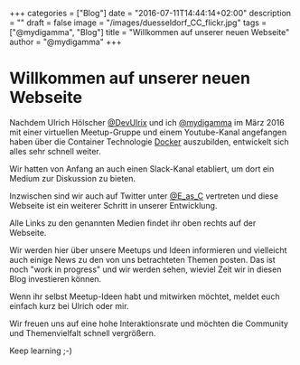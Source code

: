 +++
categories = ["Blog"]
date = "2016-07-11T14:44:14+02:00"
description = ""
draft = false
image = "/images/duesseldorf_CC_flickr.jpg"
tags = ["@mydigamma", "Blog"]
title = "Willkommen auf unserer neuen Webseite"
author = "@mydigamma"
+++

# Willkommen auf unserer neuen Webseite

Nachdem Ulrich Hölscher [@DevUlrix](https://twitter.com/DevUlrix) und ich
[@mydigamma](https://twitter.com/MyDigamma) im März 2016 mit einer virtuellen Meetup-Gruppe und einem Youtube-Kanal angefangen haben über die Container Technologie [Docker](docker.com) auszubilden, entwickelt sich alles sehr schnell weiter.

Wir hatten von Anfang an auch einen Slack-Kanal etabliert, um dort ein Medium zur Diskussion zu bieten.

Inzwischen sind wir auch auf Twitter unter [@E_as_C](https://twitter.com/e_as_c) vertreten und diese Webseite ist ein weiterer Schritt in unserer Entwicklung.

Alle Links zu den genannten Medien findet ihr oben rechts auf der Webseite.

Wir werden hier über unsere Meetups und Ideen informieren und vielleicht auch einige News zu den von uns betrachteten Themen posten. Das ist noch "work in progress" und wir werden sehen, wieviel Zeit wir in diesen Blog investieren können.

Wenn ihr selbst Meetup-Ideen habt und mitwirken möchtet, meldet euch einfach kurz bei Ulrich oder mir.

Wir freuen uns auf eine hohe Interaktionsrate und möchten die Community und Themenvielfalt schnell vergrößern.

Keep learning ;-)